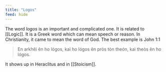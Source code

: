 ```yaml
---
title: "Logos"
feed: hide
---
```


The word _logos_ is an important and complicated one. It is related to [[Logic]]. It is a Greek word which can mean speech or reason. In Christianity, it came to mean the word of God. The best example is John 1:1

> En arkhêi ên ho lógos, kaì ho lógos ên pròs tòn theón, kaì theòs ên ho lógos.

It shows up in Heraclitus and in [[Stoicism]]. 